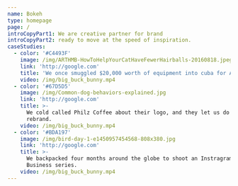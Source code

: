```yaml
---
name: Bokeh
type: homepage
page: /
introCopyPart1: We are creative partner for brand
introCopyPart2: ready to move at the speed of inspiration.
caseStudies:
  - color: '#C4493F'
    image: /img/ARTHMB-HowToHelpYourCatHaveFewerHairballs-20160818.jpeg
    link: 'http://google.com'
    title: 'We once smuggled $20,000 worth of equipment into cuba for Airbnb Trips'
    video: /img/big_buck_bunny.mp4
  - color: '#67D5D5'
    image: /img/Common-dog-behaviors-explained.jpg
    link: 'http://google.com'
    title: >-
      We cold called Philz Coffee about their logo, and they let us do a
      rebrand.
    video: /img/big_buck_bunny.mp4
  - color: '#BDA197'
    image: /img/bird-day-1-e1450957454568-808x380.jpg
    link: 'http://google.com'
    title: >-
      We backpacked four months around the globe to shoot an Instragram for
      Business series.
    video: /img/big_buck_bunny.mp4
---
```

